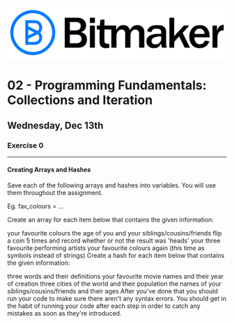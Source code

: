 ![Bitmaker](https://github.com/johncarlolopez/bitmaker-reference/blob/master/bitmakerlogo.svg)
# 02 - Programming Fundamentals: Collections and Iteration
## Wednesday, Dec 13th

### Exercise 0
___
#### Creating Arrays and Hashes

Save each of the following arrays and hashes into variables. You will use them throughout the assignment.

Eg. fav_colours = ...

Create an array for each item below that contains the given information:

your favourite colours
the age of you and your siblings/cousins/friends
flip a coin 5 times and record whether or not the result was 'heads'
your three favourite performing artists
your favourite colours again (this time as symbols instead of strings)
Create a hash for each item below that contains the given information:

three words and their definitions
your favourite movie names and their year of creation
three cities of the world and their population
the names of your siblings/cousins/friends and their ages
After you've done that you should run your code to make sure there aren't any syntax errors. You should get in the habit of running your code after each step in order to catch any mistakes as soon as they're introduced.
